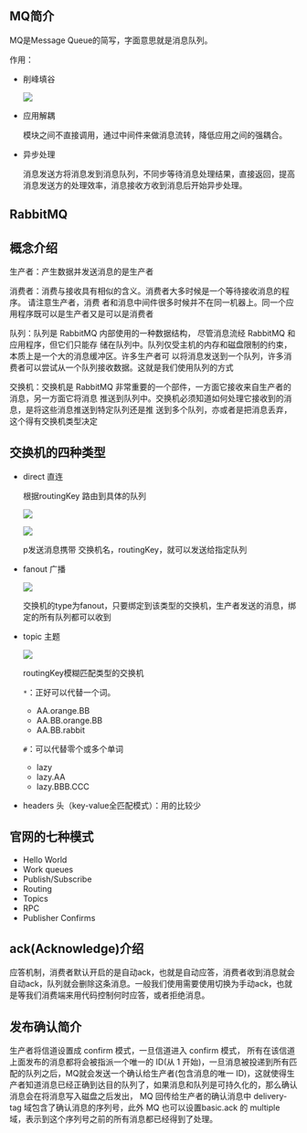 ## MQ简介

MQ是Message Queue的简写，字面意思就是消息队列。

作用：

* 削峰填谷

  ![](https://img-blog.csdnimg.cn/20190429100227446.png?x-oss-process=image/watermark,type_ZmFuZ3poZW5naGVpdGk,shadow_10,text_aHR0cHM6Ly9ibG9nLmNzZG4ubmV0L2FsbGVuc2FuZHk=,size_16,color_FFFFFF,t_70)



* 应用解耦

  模块之间不直接调用，通过中间件来做消息流转，降低应用之间的强耦合。

* 异步处理

  消息发送方将消息发到消息队列，不同步等待消息处理结果，直接返回，提高消息发送方的处理效率，消息接收方收到消息后开始异步处理。



## RabbitMQ



## 概念介绍

生产者：产生数据并发送消息的是生产者  

消费者：消费与接收具有相似的含义。消费者大多时候是一个等待接收消息的程序。 请注意生产者，消费
者和消息中间件很多时候并不在同一机器上。同一个应用程序既可以是生产者又是可以是消费者  

队列：队列是 RabbitMQ 内部使用的一种数据结构， 尽管消息流经 RabbitMQ 和应用程序，但它们只能存
储在队列中。队列仅受主机的内存和磁盘限制的约束，本质上是一个大的消息缓冲区。许多生产者可
以将消息发送到一个队列，许多消费者可以尝试从一个队列接收数据。这就是我们使用队列的方式  

交换机：交换机是 RabbitMQ 非常重要的一个部件，一方面它接收来自生产者的消息，另一方面它将消息
推送到队列中。交换机必须知道如何处理它接收到的消息，是将这些消息推送到特定队列还是推
送到多个队列，亦或者是把消息丢弃，这个得有交换机类型决定  



## 交换机的四种类型

* direct 直连

  根据routingKey 路由到具体的队列

  ![](https://www.rabbitmq.com/img/tutorials/direct-exchange.png)

  ![](https://www.rabbitmq.com/img/tutorials/direct-exchange-multiple.png)

  p发送消息携带 交换机名，routingKey，就可以发送给指定队列

* fanout 广播

  ![](https://www.rabbitmq.com/img/tutorials/bindings.png)

  交换机的type为fanout，只要绑定到该类型的交换机，生产者发送的消息，绑定的所有队列都可以收到

* topic 主题

  ![](https://www.rabbitmq.com/img/tutorials/python-five.png)

  routingKey模糊匹配类型的交换机

  `*`：正好可以代替一个词。

  * AA.orange.BB
  * AA.BB.orange.BB
  * AA.BB.rabbit 

  `#`：可以代替零个或多个单词 

  * lazy
  * lazy.AA
  * lazy.BBB.CCC

* headers 头（key-value全匹配模式）：用的比较少



## 官网的七种模式

* Hello World
* Work queues
* Publish/Subscribe
* Routing
* Topics
* RPC
* Publisher Confirms





## ack(Acknowledge)介绍

应答机制，消费者默认开启的是自动ack，也就是自动应答，消费者收到消息就会自动ack，队列就会删除这条消息。一般我们使用需要使用切换为手动ack，也就是等我们消费端来用代码控制何时应答，或者拒绝消息。



## 发布确认简介

生产者将信道设置成 confirm 模式，一旦信道进入 confirm 模式， 所有在该信道上面发布的消息都将会被指派一个唯一的 ID(从 1 开始)，一旦消息被投递到所有匹配的队列之后，MQ就会发送一个确认给生产者(包含消息的唯一 ID)，这就使得生产者知道消息已经正确到达目的队列了，如果消息和队列是可持久化的，那么确认消息会在将消息写入磁盘之后发出， MQ 回传给生产者的确认消息中 delivery-tag 域包含了确认消息的序列号，此外 MQ 也可以设置basic.ack 的 multiple 域，表示到这个序列号之前的所有消息都已经得到了处理。  



